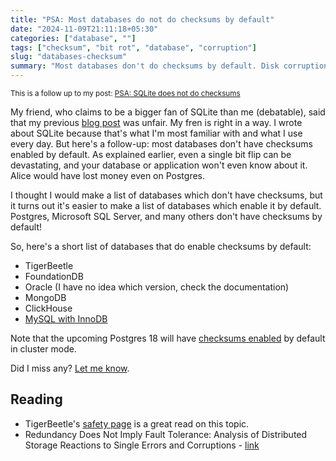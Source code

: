 ```yaml
---
title: "PSA: Most databases do not do checksums by default"
date: "2024-11-09T21:11:18+05:30"
categories: ["database", ""]
tags: ["checksum", "bit rot", "database", "corruption"]
slug: "databases-checksum"
summary: "Most databases don't do checksums by default. Disk corruptions go silently unnoticed."
---
```


<small>This is a follow up to my post: [PSA: SQLite does not do checksums](https://avi.im/blag/2024/sqlite-bit-flip/)</small>

My friend, who claims to be a bigger fan of SQLite than me (debatable), said that my previous [blog post](https://avi.im/blag/2024/sqlite-bit-flip/) was unfair. My fren is right in a way. I wrote about SQLite because that's what I'm most familiar with and what I use every day. But here's a follow-up: most databases don't have checksums enabled by default. As explained earlier, even a single bit flip can be devastating, and your database or application won't even know about it. Alice would have lost money even on Postgres.

I thought I would make a list of databases which don't have checksums, but it turns out it's easier to make a list of databases which enable it by default. Postgres, Microsoft SQL Server, and many others don't have checksums by default!

So, here's a short list of databases that do enable checksums by default:

- TigerBeetle
- FoundationDB
- Oracle (I have no idea which version, check the documentation)
- MongoDB
- ClickHouse
- [MySQL with InnoDB](https://x.com/MarkCallaghanDB/status/1855341370199953671)

Note that the upcoming Postgres 18 will have [checksums enabled](https://github.com/postgres/postgres/commit/04bec894a04cb0d32533f1522ab81b7016141ff1) by default in cluster mode. 

Did I miss any? [Let me know](https://x.com/iavins/status/1855256734400663597).

## Reading

- TigerBeetle's [safety page](https://github.com/tigerbeetle/tigerbeetle/blob/main/docs/about/safety.md) is a great read on this topic.
- Redundancy Does Not Imply Fault Tolerance: Analysis of Distributed Storage Reactions to Single Errors and Corruptions - [link](https://www.usenix.org/conference/fast17/technical-sessions/presentation/ganesan)
